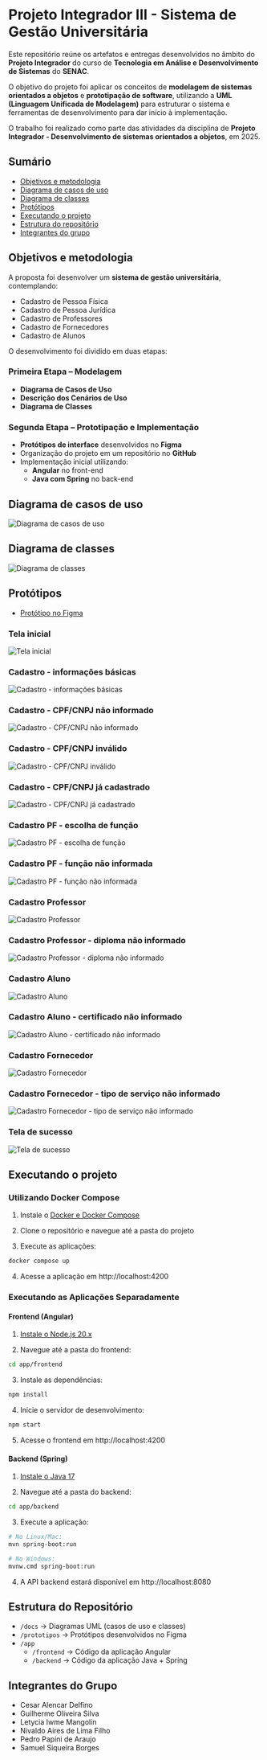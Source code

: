 # Projeto Integrador III - Sistema de Gestão Universitária

Este repositório reúne os artefatos e entregas desenvolvidos no âmbito do **Projeto Integrador** do curso de **Tecnologia em Análise e Desenvolvimento de Sistemas** do **SENAC**.

O objetivo do projeto foi aplicar os conceitos de **modelagem de sistemas orientados a objetos** e **prototipação de software**,
utilizando a **UML (Linguagem Unificada de Modelagem)** para estruturar o sistema e ferramentas de desenvolvimento para dar início à implementação.

O trabalho foi realizado como parte das atividades da disciplina de **Projeto Integrador - Desenvolvimento de sistemas orientados a objetos**, em 2025.

## Sumário

- [Objetivos e metodologia](#objetivos-e-metodologia)
- [Diagrama de casos de uso](#diagrama-de-casos-de-uso)
- [Diagrama de classes](#diagrama-de-classes)
- [Protótipos](#protótipos)
- [Executando o projeto](#executando-o-projeto)
- [Estrutura do repositório](#estrutura-do-repositório)
- [Integrantes do grupo](#integrantes-do-grupo)

## Objetivos e metodologia

A proposta foi desenvolver um **sistema de gestão universitária**, contemplando:

- Cadastro de Pessoa Física
- Cadastro de Pessoa Jurídica
- Cadastro de Professores
- Cadastro de Fornecedores
- Cadastro de Alunos

O desenvolvimento foi dividido em duas etapas:

### Primeira Etapa – Modelagem

- **Diagrama de Casos de Uso**
- **Descrição dos Cenários de Uso**
- **Diagrama de Classes**

### Segunda Etapa – Prototipação e Implementação

- **Protótipos de interface** desenvolvidos no **Figma**
- Organização do projeto em um repositório no **GitHub**
- Implementação inicial utilizando:
  - **Angular** no front-end
  - **Java com Spring** no back-end

## Diagrama de casos de uso

![Diagrama de casos de uso](docs/diagrama_casos_de_uso.png)

## Diagrama de classes

![Diagrama de classes](docs/diagrama_classes.png)

## Protótipos

- [Protótipo no Figma](https://www.figma.com/design/hF6Qumy1BqxiQK9tT2HxZT/Projeto-Integrador--PI-?node-id=0-1&t=sD4js2QupqKqUeQx-1)

### Tela inicial

![Tela inicial](prototipos/tela_inicial.png)

### Cadastro - informações básicas

![Cadastro - informações básicas](prototipos/cadastro_pessoa.png)

### Cadastro - CPF/CNPJ não informado

![Cadastro - CPF/CNPJ não informado](prototipos/identificacao_nao_informado.png)

### Cadastro - CPF/CNPJ inválido

![Cadastro - CPF/CNPJ inválido](prototipos/identificao_invalido.png)

### Cadastro - CPF/CNPJ já cadastrado

![Cadastro - CPF/CNPJ já cadastrado](prototipos/ja_cadastrado.png)

### Cadastro PF - escolha de função

![Cadastro PF - escolha de função](prototipos/escolha_funcao.png)

### Cadastro PF - função não informada

![Cadastro PF - função não informada](prototipos/funcao_nao_informada.png)

### Cadastro Professor

![Cadastro Professor](prototipos/cadastro_professor.png)

### Cadastro Professor - diploma não informado

![Cadastro Professor - diploma não informado](prototipos/diploma_nao_informado.png)

### Cadastro Aluno

![Cadastro Aluno](prototipos/cadastro_aluno.png)

### Cadastro Aluno - certificado não informado

![Cadastro Aluno - certificado não informado](prototipos/certificado_nao_informado.png)

### Cadastro Fornecedor

![Cadastro Fornecedor](prototipos/cadastro_fornecedor.png)

### Cadastro Fornecedor - tipo de serviço não informado

![Cadastro Fornecedor - tipo de serviço não informado](prototipos/tipo_servico_nao_informado.png)

### Tela de sucesso

![Tela de sucesso](prototipos/tela_sucesso.png)

## Executando o projeto

### Utilizando Docker Compose

1. Instale o [Docker e Docker Compose](https://docs.docker.com/compose/install/)

2. Clone o repositório e navegue até a pasta do projeto

3. Execute as aplicações:

```bash
docker compose up
```

4. Acesse a aplicação em http://localhost:4200

### Executando as Aplicações Separadamente

#### Frontend (Angular)

1. [Instale o Node.js 20.x](https://nodejs.org/en/download)

2. Navegue até a pasta do frontend:

```bash
cd app/frontend
```

3. Instale as dependências:

```bash
npm install
```

4. Inicie o servidor de desenvolvimento:

```bash
npm start
```

5. Acesse o frontend em http://localhost:4200

#### Backend (Spring)

1. [Instale o Java 17](https://www.oracle.com/br/java/technologies/downloads/)

2. Navegue até a pasta do backend:

```bash
cd app/backend
```

3. Execute a aplicação:

```bash
# No Linux/Mac:
mvn spring-boot:run

# No Windows:
mvnw.cmd spring-boot:run
```

4. A API backend estará disponível em http://localhost:8080

## Estrutura do Repositório

- `/docs` → Diagramas UML (casos de uso e classes)
- `/prototipos` → Protótipos desenvolvidos no Figma
- `/app`
  - `/frontend` → Código da aplicação Angular
  - `/backend` → Código da aplicação Java + Spring

## Integrantes do Grupo

- Cesar Alencar Delfino
- Guilherme Oliveira Silva
- Letycia Iwme Mangolin
- Nivaldo Aires de Lima Filho
- Pedro Papini de Araujo
- Samuel Siqueira Borges

